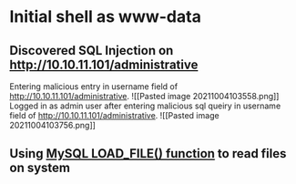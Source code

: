 # Initial shell as www-data
## Discovered SQL Injection on http://10.10.11.101/administrative
Entering malicious entry in username field of http://10.10.11.101/administrative.
![[Pasted image 20211004103558.png]]
Logged in as admin user after entering malicious sql queiry in username field of http://10.10.11.101/administrative.
![[Pasted image 20211004103756.png]]
## Using [MySQL LOAD_FILE() function](https://www.w3resource.com/mysql/string-functions/mysql-load_file-function.php) to read files on system 
